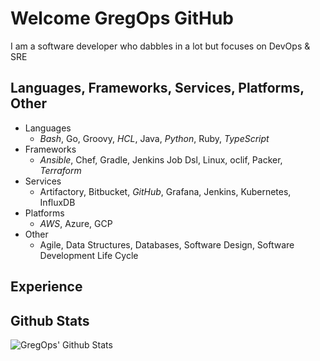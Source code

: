 # Welcome GregOps GitHub

I am a software developer who dabbles in a lot but focuses on DevOps & SRE

## Languages, Frameworks, Services, Platforms, Other

- Languages
  - *Bash*, Go, Groovy, *HCL*, Java, *Python*, Ruby, *TypeScript*
- Frameworks
  - *Ansible*, Chef, Gradle, Jenkins Job Dsl, Linux, oclif, Packer, *Terraform*
- Services
  - Artifactory, Bitbucket, *GitHub*, Grafana, Jenkins, Kubernetes, InfluxDB
- Platforms
  - *AWS*, Azure, GCP
- Other
  - Agile, Data Structures, Databases, Software Design, Software Development Life Cycle

## Experience

## Github Stats

<img align="center" src="https://github-readme-stats.vercel.app/api?username=gkman&include_all_commits=true&count_private=true&show_icons=true&line_height=20&title_color=7A7ADB&icon_color=2234AE&text_color=D3D3D3&bg_color=0,000000,130F40" alt="GregOps' Github Stats">

<!--
**gkman/gkman** is a ✨ _special_ ✨ repository because its `README.md` (this file) appears on your GitHub profile.

Here are some ideas to get you started:

- 🔭 I’m currently working on ...
- 🌱 I’m currently learning ...
- 👯 I’m looking to collaborate on ...
- 🤔 I’m looking for help with ...
- 💬 Ask me about ...
- 📫 How to reach me: ...
- 😄 Pronouns: ...
- ⚡ Fun fact: ...
-->
